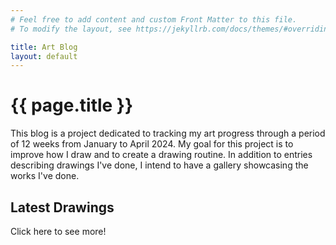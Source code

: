 ```yaml
---
# Feel free to add content and custom Front Matter to this file.
# To modify the layout, see https://jekyllrb.com/docs/themes/#overriding-theme-defaults

title: Art Blog
layout: default
---
```


<h1>  {{ page.title }} </h1>

This blog is a project dedicated to tracking my art progress through a period of 12 weeks from January to April 2024. My goal for this project is to improve how I draw and to create a drawing routine. In addition to entries describing drawings I've done, I intend to have a gallery showcasing the works I've done.

<h2>Latest Drawings</h2>

<p>Click here to see more!</p>